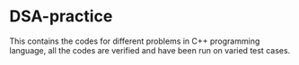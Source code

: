 # DSA-practice
This contains the codes for different problems in C++ programming language, all the codes are verified and have been run on varied test cases.
